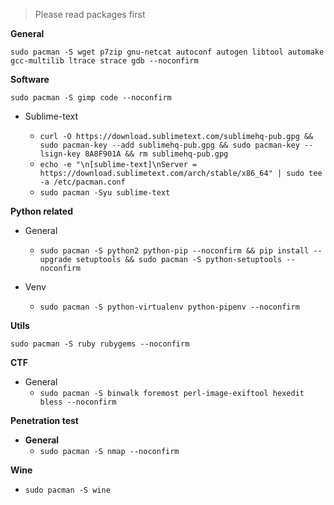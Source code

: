 > Please read packages first

**General**

`sudo pacman -S wget p7zip gnu-netcat autoconf autogen libtool automake gcc-multilib ltrace strace gdb --noconfirm`
  
**Software**

`sudo pacman -S gimp code --noconfirm`

   * Sublime-text
   
      * `curl -O https://download.sublimetext.com/sublimehq-pub.gpg && sudo pacman-key --add sublimehq-pub.gpg && sudo pacman-key --lsign-key 8A8F901A && rm sublimehq-pub.gpg`
      * `echo -e "\n[sublime-text]\nServer = https://download.sublimetext.com/arch/stable/x86_64" | sudo tee -a /etc/pacman.conf`
      * `sudo pacman -Syu sublime-text`
      
**Python related**

  * General
    * `sudo pacman -S python2 python-pip --noconfirm && pip install --upgrade setuptools && sudo pacman -S python-setuptools --noconfirm`
    
  * Venv
    * `sudo pacman -S python-virtualenv python-pipenv --noconfirm`

**Utils**

`sudo pacman -S ruby rubygems --noconfirm`

**CTF**

  * General
    * `sudo pacman -S binwalk foremost perl-image-exiftool hexedit bless --noconfirm`
    
**Penetration test**

  * **General**
    * `sudo pacman -S nmap --noconfirm`

**Wine**

  * `sudo pacman -S wine`
